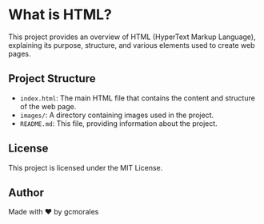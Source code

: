 # What is HTML?

This project provides an overview of HTML (HyperText Markup Language), explaining its purpose, structure, and various elements used to create web pages.

## Project Structure

- `index.html`: The main HTML file that contains the content and structure of the web page.
- `images/`: A directory containing images used in the project.
- `README.md`: This file, providing information about the project.

## License

This project is licensed under the MIT License.

## Author

Made with ❤️ by gcmorales
